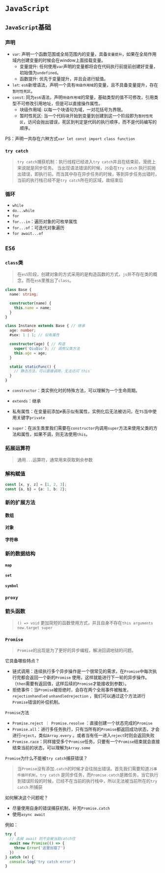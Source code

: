 # `JavaScript`

## `JavaScript`基础

### 声明

- `var`: 声明一个函数范围或全局范围内的变量，具备`变量提升`，如果在全局作用域内创建变量的时候会在window上面挂载变量。
    - 变量提升: 任何使用`var`声明的变量都将会在代码执行前提前创建好变量，初始值为`undefined`。
    - 函数提升: 优先于变量提升，并且会进行赋值。
- `let`: `es6`新增语法，声明一个具有`块级作用域`的变量，且不具备变量提升，存在`暂时性死区`。
- `const`: 同为`es6`语法，声明`块级作用域`的常量，基础类型的值不可修改，引用类型不可修改引用地址，但是可以直接操作属性。
    - 块级作用域: 以每一个块语句为域，一对花括号为界限。
    - 暂时性死区: 当一个代码块开始到变量到创建到这一个阶段即为`暂时性死区`，访问会抛出错误，死区到判定是代码的执行顺序，而不是代码编写的顺序。

PS：声明一共存在六种方式`var let const import class function`

### `try catch`

> `try catch`捕获机制：执行线程已经进入`try catch`并且在结束前，笼统上来说就是同步任务。
> 当出现语法错误的时候，`JS`会在`try catch`
> 执行前抛出错误，即执行前。而当其中存在异步任务的时候，等到异步任务出错时，当前的执行栈已经不是`try catch`所在的区域，故结束后

### 循环

- `while`
- `do...while`
- `for`
- `for...in`：遍历对象的可枚举属性
- `for...of`：可迭代对象遍历
- `for await...of`

## `ES6`

### `class`类

> 在`es5`阶段，创建对象的方式采用的是构造函数的方式，`js`并不存在类的概念，而在`es6`里推出了`class`。

```typescript
class Base {
  name: string;

  constructor(name) {
    this.name = name;
  }
}

class Instance extends Base { // 继承
  age: number;
  #sex: 1 | 1; // 似有属性

  constructor(age) { // 构造
    super('QiuQiu'); // 调用父类方法
    this.age = age;
  }

  static staticFunc() {
    // 静态方法，可以直接调用，无法访问`this`
  }
}
```

- `constructor`：类实例化时的特殊方法，可以理解为一个生命周期。

- `extends`：继承

- 私有属性：在变量前添加`#`表示似有属性，实例化后无法被访问，在`TS`当中使用关键字`private`

- `super`：在派生类里我们需要在`constructor`内调用`super`方法来使用父类的方法和属性，如果不调，则无法使用`this`。

### 拓展运算符

> 通用`...`运算符，通常用来获取剩余参数

### 解构赋值

```typescript
const [x, y, z] = [1, 2, 3];
const {a, b} = {a: 1, b: 2};
```

### 新的扩展方法

#### 数组

#### 对象

#### 字符串

### 新的数据结构

#### `map`

#### `set`

#### `symbol`

### `proxy`

### 箭头函数

> `() => void`
> 更加简短的函数使用方式，并且自身不存在`this arguments new.target super`

### `Promise`

> `Promise`的出现是为了更好的异步编程，解决回调地狱的问题。

它具备哪些特点？

- 链式调用：连续执行多个异步操作是一个很常见的需求，在`Promise`中每次执行完都会返回一个新的`Promise`
  使用，这样就能进行下一轮的异步操作。（`then`需要有返回值，这样后续的`Promise`才能接收到参数）。
- 拒绝事件：当`Promise`被拒绝时，会存在两个全局事件被触发，`rejectionhandled` `unhandledrejection`
  ，我们可以通过这个方法进行`Promise`错误的补偿机制。

`Promise`方法

- `Promise.reject ｜ Promise.resolve` ：直接创建一个状态完成的`Promise`
- `Promise.all`：进行多任务执行，只有当所有的`Promise`都返回成功状态，才会进行`reject`，类似`Array.every`
  。或者当有任一进入`reject`时则会返回失败
- `Promise.race`：同样接受多个`Promise`任务，只要有一个`Promise`结束就会直接结束当前的状态，可以理解为`Array.some`

`Promise`为什么不能被`try catch`捕获错误？
> 当`Promise`没有添加`.catch`的时候才会往抛出错误。首先我们需要知道`JS事件循环机制`，`try catch`
> 是同步任务，而`Promise.catch`是微任务，当它执行到错误阶段的时候，已经不在当前的执行栈中，所以无法被当前所在的`try catch`
> 所捕获

如何解决这个问题呢？

- 尽量使用自身的错误捕获机制，补充`Promise.catch`
- 使用`async await`

例如：

```typescript
try {
  // 去掉 await 则不会被当前catch住 
  await new Promise(() => {
    throw Error('这里出错了')
  })
} catch (e) {
  console.log('try catch error')
}
```
